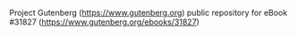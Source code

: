 Project Gutenberg (https://www.gutenberg.org) public repository for eBook #31827 (https://www.gutenberg.org/ebooks/31827)
